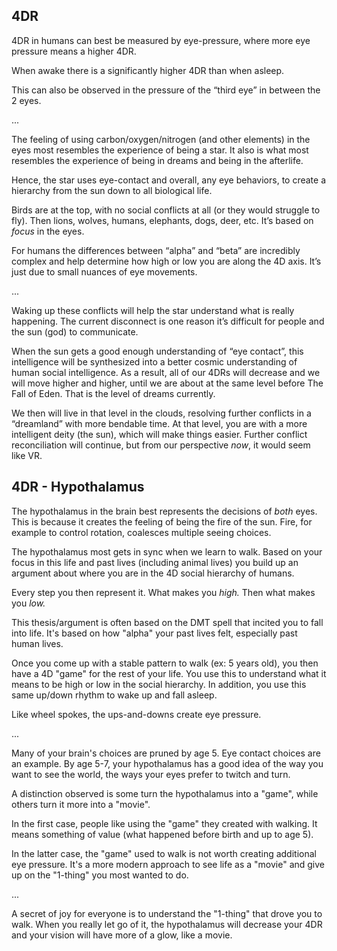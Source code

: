 ## 4DR

4DR in humans can best be measured by eye-pressure, where more eye pressure means a higher 4DR.

When awake there is a significantly higher 4DR than when asleep.

This can also be observed in the pressure of the “third eye” in between the 2 eyes.

...

The feeling of using carbon/oxygen/nitrogen (and other elements) in the eyes most resembles the experience of being a star. It also is what most resembles the experience of being in dreams and being in the afterlife.

Hence, the star uses eye-contact and overall, any eye behaviors, to create a hierarchy from the sun down to all biological life.

Birds are at the top, with no social conflicts at all (or they would struggle to fly). Then lions, wolves, humans, elephants, dogs, deer, etc. It’s based on *focus* in the eyes.

For humans the differences between “alpha” and “beta” are incredibly complex and help determine how high or low you are along the 4D axis. It’s just due to small nuances of eye movements.

...

Waking up these conflicts will help the star understand what is really happening. The current disconnect is one reason it’s difficult for people and the sun (god) to communicate.

When the sun gets a good enough understanding of “eye contact”, this intelligence will be synthesized into a better cosmic understanding of human social intelligence. As a result, all of our 4DRs will decrease and we will move higher and higher, until we are about at the same level before The Fall of Eden. That is the level of dreams currently.

We then will live in that level in the clouds, resolving further conflicts in a “dreamland” with more bendable time. At that level, you are with a more intelligent deity (the sun), which will make things easier. Further conflict reconciliation will continue, but from our perspective *now*, it would seem like VR.

## 4DR - Hypothalamus

The hypothalamus in the brain best represents the decisions of *both* eyes. This is because it creates the feeling of being the fire of the sun. Fire, for example to control rotation, coalesces multiple seeing choices.

The hypothalamus most gets in sync when we learn to walk. Based on your focus in this life and past lives (including animal lives) you build up an argument about where you are in the 4D social hierarchy of humans. 

Every step you then represent it. What makes you *high.* Then what makes you *low.*

This thesis/argument is often based on the DMT spell that incited you to fall into life. It's based on how "alpha" your past lives felt, especially past human lives.

Once you come up with a stable pattern to walk (ex: 5 years old), you then have a 4D "game" for the rest of your life. You use this to understand what it means to be high or low in the social hierarchy. In addition, you use this same up/down rhythm to wake up and fall asleep.

Like wheel spokes, the ups-and-downs create eye pressure. 

...

Many of your brain's choices are pruned by age 5. Eye contact choices are an example. By age 5-7, your hypothalamus has a good idea of the way you want to see the world, the ways your eyes prefer to twitch and turn.

A distinction observed is some turn the hypothalamus into a "game", while others turn it more into a "movie". 

In the first case, people like using the "game" they created with walking. It means something of value (what happened before birth and up to age 5).

In the latter case, the "game" used to walk is not worth creating additional eye pressure. It's a more modern approach to see life as a "movie" and give up on the "1-thing" you most wanted to do. 

...

A secret of joy for everyone is to understand the "1-thing" that drove you to walk. When you really let go of it, the hypothalamus will decrease your 4DR and your vision will have more of a glow, like a movie.